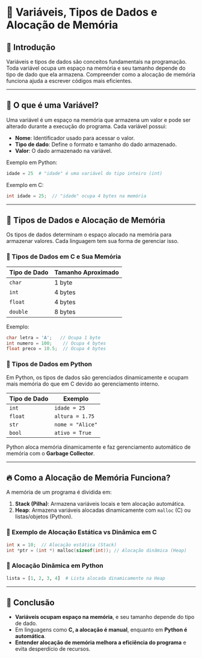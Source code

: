 # 📌 Variáveis, Tipos de Dados e Alocação de Memória

## 🔹 Introdução
Variáveis e tipos de dados são conceitos fundamentais na programação. Toda variável ocupa um espaço na memória e seu tamanho depende do tipo de dado que ela armazena. Compreender como a alocação de memória funciona ajuda a escrever códigos mais eficientes.

---

## 🧠 O que é uma Variável?
Uma variável é um espaço na memória que armazena um valor e pode ser alterado durante a execução do programa. Cada variável possui:
- **Nome**: Identificador usado para acessar o valor.
- **Tipo de dado**: Define o formato e tamanho do dado armazenado.
- **Valor**: O dado armazenado na variável.

Exemplo em Python:
```python
idade = 25  # "idade" é uma variável do tipo inteiro (int)
```

Exemplo em C:
```c
int idade = 25;  // "idade" ocupa 4 bytes na memória
```

---

## 🔹 Tipos de Dados e Alocação de Memória
Os tipos de dados determinam o espaço alocado na memória para armazenar valores. Cada linguagem tem sua forma de gerenciar isso.

### 🔹 Tipos de Dados em C e Sua Memória
| Tipo de Dado | Tamanho Aproximado |
|-------------|------------------|
| `char`      | 1 byte           |
| `int`       | 4 bytes          |
| `float`     | 4 bytes          |
| `double`    | 8 bytes          |

Exemplo:
```c
char letra = 'A';   // Ocupa 1 byte
int numero = 100;    // Ocupa 4 bytes
float preco = 10.5;  // Ocupa 4 bytes
```

### 🔹 Tipos de Dados em Python
Em Python, os tipos de dados são gerenciados dinamicamente e ocupam mais memória do que em C devido ao gerenciamento interno.

| Tipo de Dado | Exemplo |
|-------------|--------|
| `int`       | `idade = 25` |
| `float`     | `altura = 1.75` |
| `str`       | `nome = "Alice"` |
| `bool`      | `ativo = True` |

Python aloca memória dinamicamente e faz gerenciamento automático de memória com o **Garbage Collector**.

---

## 🔥 Como a Alocação de Memória Funciona?
A memória de um programa é dividida em:
1. **Stack (Pilha)**: Armazena variáveis locais e tem alocação automática.
2. **Heap**: Armazena variáveis alocadas dinamicamente com `malloc` (C) ou listas/objetos (Python).

### 📌 Exemplo de Alocação Estática vs Dinâmica em C
```c
int x = 10;  // Alocação estática (Stack)
int *ptr = (int *) malloc(sizeof(int)); // Alocação dinâmica (Heap)
```

### 📌 Alocação Dinâmica em Python
```python
lista = [1, 2, 3, 4]  # Lista alocada dinamicamente na Heap
```

---

## 🚀 Conclusão
- **Variáveis ocupam espaço na memória**, e seu tamanho depende do tipo de dado.
- Em linguagens como **C, a alocação é manual**, enquanto em **Python é automática**.
- **Entender alocação de memória melhora a eficiência do programa** e evita desperdício de recursos.




